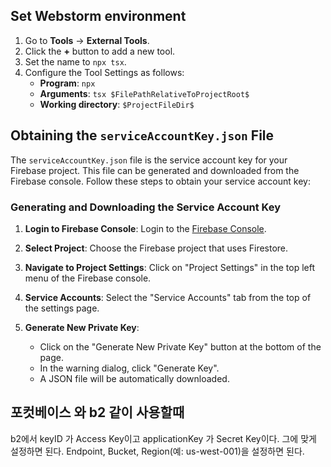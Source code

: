 ## Set Webstorm environment 
1. Go to **Tools** -> **External Tools**.
2. Click the **+** button to add a new tool.
3. Set the name to `npx tsx`.
4. Configure the Tool Settings as follows:
    - **Program**: `npx`
    - **Arguments**: `tsx $FilePathRelativeToProjectRoot$`
    - **Working directory**: `$ProjectFileDir$`

## Obtaining the `serviceAccountKey.json` File

The `serviceAccountKey.json` file is the service account key for your Firebase project. This file can be generated and downloaded from the Firebase console. Follow these steps to obtain your service account key:

### Generating and Downloading the Service Account Key

1. **Login to Firebase Console**: Login to the [Firebase Console](https://console.firebase.google.com/).

2. **Select Project**: Choose the Firebase project that uses Firestore.

3. **Navigate to Project Settings**: Click on "Project Settings" in the top left menu of the Firebase console.

4. **Service Accounts**: Select the "Service Accounts" tab from the top of the settings page.

5. **Generate New Private Key**:
   - Click on the "Generate New Private Key" button at the bottom of the page.
   - In the warning dialog, click "Generate Key".
   - A JSON file will be automatically downloaded.


## 포컷베이스 와 b2 같이 사용할때 
b2에서 keyID 가 Access Key이고 applicationKey 가 Secret Key이다. 그에 맞게 설정하면 된다.
Endpoint, Bucket, Region(예: us-west-001)을 설정하면 된다.